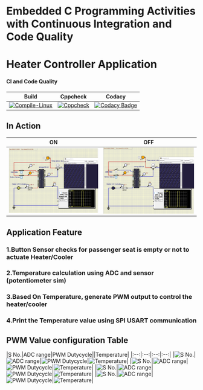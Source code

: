 # Embedded C Programming Activities with Continuous Integration and Code Quality

# Heater Controller Application

#### CI and Code Quality

|Build|Cppcheck|Codacy|
|:--:|:--:|:--:|
|[![Compile-Linux](https://github.com/KirubaThomasM/Embedded_C_Activities/actions/workflows/Compile.yml/badge.svg)](https://github.com/KirubaThomasM/Embedded_C_Activities/actions/workflows/Compile.yml)|[![Cppcheck](https://github.com/KirubaThomasM/Embedded_C_Activities/actions/workflows/CodeQuality.yml/badge.svg)](https://github.com/KirubaThomasM/Embedded_C_Activities/actions/workflows/CodeQuality.yml)|[![Codacy Badge](https://app.codacy.com/project/badge/Grade/643b7ca2b2dc4daba1e700c216bb87d9)](https://www.codacy.com/gh/KirubaThomasM/Embedded_C_Activities/dashboard?utm_source=github.com&amp;utm_medium=referral&amp;utm_content=KirubaThomasM/Embedded_C_Activities&amp;utm_campaign=Badge_Grade)|

## In Action

|ON|OFF|
|:--:|:--:|
|![ON](https://github.com/KirubaThomasM/Embedded_C_Activities/blob/main/simulation/ON.PNG)|![OFF](https://github.com/KirubaThomasM/Embedded_C_Activities/blob/main/simulation/OFF.PNG)|

## Application Feature

### 1.Button Sensor checks for passenger seat is empty or not to actuate Heater/Cooler
### 2.Temperature calculation using ADC and sensor (potentiometer sim)
### 3.Based On Temperature, generate PWM output to control the heater/cooler
### 4.Print the Temperature value using SPI USART communication

## PWM Value configuration Table
|S No.|ADC range|PWM Dutycycle||Temperature|
|:--:|:--:|:--:|:--:|
|![S No.](1.)|![ADC range](0-200)|![PWM Dutycycle](20%)|![Temperature](20°)|
|![S No.](2.)|![ADC range](210-500)|![PWM Dutycycle](40%)|![Temperature](25°)|
|![S No.](3.)|![ADC range](510-700)|![PWM Dutycycle](70%)|![Temperature](29°)|
|![S No.](4.)|![ADC range](710-1024)|![PWM Dutycycle](95%)|![Temperature](33°)|
